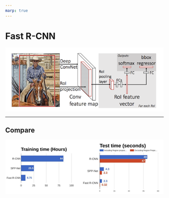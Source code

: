 ```yaml
---
marp: true
---
```


# Fast R-CNN
![alt text](/assets/images/fast_r_cnn/fast_rcnn.png "Fast R CNN")

---
## Compare

![alt text](/assets/images/fast_r_cnn/fast_rcnn_comparaison.png "Compare Fast R-CNN with R-CNN")